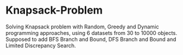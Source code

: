 # Knapsack-Problem
Solving Knapsack problem with Random, Greedy and Dynamic programming approaches, using 6 datasets from 30 to 10000 objects. Supposed to add BFS Branch and Bound, DFS Branch and Bound and Limited Discrepancy Search.

